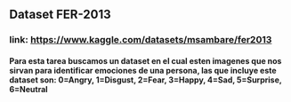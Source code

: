 ## Dataset FER-2013
### link: https://www.kaggle.com/datasets/msambare/fer2013

#### Para esta tarea buscamos un dataset en el cual esten imagenes que nos sirvan para identificar emociones de una persona, las que incluye este dataset son: 0=Angry, 1=Disgust, 2=Fear, 3=Happy, 4=Sad, 5=Surprise, 6=Neutral